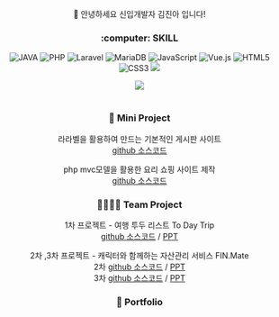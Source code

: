 <div align=center>
  <p> 👋 안녕하세요 신입개발자 김진아 입니다! </p>
</div>
  
<div align=center>
  <h3 align="center"><b> :computer: SKILL </b></h3>
  <p align="center">
    <img alt="JAVA" src="https://img.shields.io/badge/Java-007396?style=flat&logo=Java&logoColor=white" />
    <img alt="PHP" src ="https://img.shields.io/badge/PHP-777BB4.svg?&style=flat-square&logo=PHP&logoColor=white"/>
    <img alt="Laravel" src="https://img.shields.io/badge/Laravel-FF2D20?style=flat-square&logo=Laravel&logoColor=white">
    <img alt="MariaDB" src ="https://img.shields.io/badge/MariaDB-003545.svg?&style=flat-square&logo=MariaDB&logoColor=white"/>
    <img alt="JavaScript" src="https://img.shields.io/badge/JavaScript-F7DF1E?style=flat-square&logo=javascript&logoColor=black">
    <img alt="Vue.js" src="https://img.shields.io/badge/Vue.js-4FC08D?style=flat-square&logo=Vue.js&logoColor=white">
    <img alt="HTML5" src="https://img.shields.io/badge/HTML5-E34F26?style=flat-square&logo=html5&logoColor=white">
    <img alt="CSS3" src="https://img.shields.io/badge/CSS-1572B6?style=flat-square&logo=css3&logoColor=white">
    <img src="https://img.shields.io/badge/Bootstrap-7952B3?style=flat-square&logo=BootstraplogoColor=#FFFFFF"/>
 </p>

 <img src="https://github-readme-stats.vercel.app/api/top-langs/?username=Headh1&layout=compact"><br><br>

 <h3 align="center"><b>👩 Mini Project </b></h3>
   <p> 
      라라벨을 활용하여 만드는 기본적인 게시판 사이트 <br>
     <a href="https://github.com/Headh1/Laravel_board">github 소스코드</a> 
   </p>
   
   <p> 
     php mvc모델을 활용한 요리 쇼핑 사이트 제작 <br>
     <a href="https://github.com/Headh1/TOYPROJECT_shopping">github 소스코드</a> 
   </p>
 
 <h3 align="center"><b>👩‍👩‍👧‍👦 Team Project </b></h3>
 <p> 1차 프로젝트 - 여행 투두 리스트 To Day Trip 
   <br>
   <a href="https://github.com/PHP-506-1/PHP_1STPJ">github 소스코드</a> / 
   <a href="https://www.canva.com/design/DAFg_xMHO8g/lkC85MyVEzOh9occNkLo7Q/edit?utm_content=DAFg_xMHO8g&utm_campaign=designshare&utm_medium=link2&utm_source=sharebutton"> PPT</a>
   <br>
 </p>
 <p> 
   2차 ,3차 프로젝트 - 캐릭터와 함께하는 자산관리 서비스 FIN.Mate 
   <br>
   2차 <a href="https://github.com/PHP-506-Money/2nd_project_v2">github 소스코드</a> / 
   <a href="https://www.canva.com/design/DAFnEcnBGaU/K_kCQ6fQAn2AzgaaI5ULEA/editutm_content=DAFnEcnBGaU&utm_campaign=designshare&utm_medium=link2&utm_source=sharebutton">PPT</a><br>
 3차 <a href="https://github.com/PHP-506-Money/3rd_project"> github 소스코드</a> / 
 <a href="https://www.canva.com/design/DAFpnSI6ZK8/Gk4uoCfI-7-dKKoVfqFjGg/edit?utm_content=DAFpnSI6ZK8&utm_campaign=designshare&utm_medium=link2&utm_source=sharebutton">PPT</a><br>
 </p>
 
<h3 align="center"><b>🔎 Portfolio </b></h3>

</div>


<!--
**Headh1/Headh1** is a ✨ _special_ ✨ repository because its `README.md` (this file) appears on your GitHub profile.

Here are some ideas to get you started:

- 🔭 I’m currently working on ...
- 🌱 I’m currently learning ...
- 👯 I’m looking to collaborate on ...
- 🤔 I’m looking for help with ...
- 💬 Ask me about ...
- 📫 How to reach me: ...
- 😄 Pronouns: ...
- ⚡ Fun fact: ...
-->
